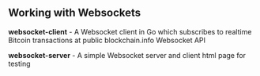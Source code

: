 ## Working with Websockets

**websocket-client** - A Websocket client in Go which subscribes to realtime Bitcoin transactions at public blockchain.info Websocket API

**websocket-server** - A simple Websocket server and client html page for testing
